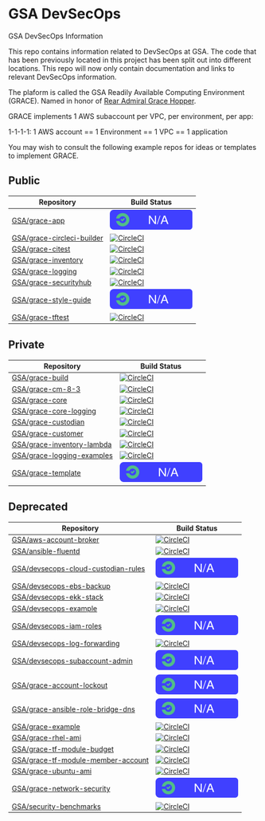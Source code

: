 # GSA DevSecOps

GSA DevSecOps Information

This repo contains information related to DevSecOps at GSA. The code that has been previously located in this project has been split out into different locations. This repo will now only contain documentation and links to relevant DevSecOps information.

The plaform is called the GSA Readily Available Computing Environment (GRACE).
Named in honor of [Rear Admiral Grace Hopper](https://en.wikipedia.org/wiki/Grace_Hopper).

GRACE implements 1 AWS subaccount per VPC, per environment, per app:

1-1-1-1:
1 AWS account == 1 Environment == 1 VPC == 1 application

You may wish to consult the following example repos for ideas or templates to implement GRACE.

## Public ##
| Repository | Build Status |
| ---------- | ------------ |
| [GSA/grace-app](https://github.com/GSA/grace-app) | ![No Builds](images/na.svg) |
| [GSA/grace-circleci-builder](https://github.com/GSA/grace-circleci-builder) | [![CircleCI](https://circleci.com/gh/GSA/grace-circleci-builder.svg?style=svg)](https://circleci.com/gh/GSA/grace-circleci-builder) |
| [GSA/grace-citest](https://github.com/GSA/grace-citest) | [![CircleCI](https://circleci.com/gh/GSA/grace-citest.svg?style=svg)](https://circleci.com/gh/GSA/grace-citest) |
| [GSA/grace-inventory](https://github.com/GSA/grace-inventory) | [![CircleCI](https://circleci.com/gh/GSA/grace-inventory.svg?style=svg)](https://circleci.com/gh/GSA/grace-inventory) |
| [GSA/grace-logging](https://github.com/GSA/grace-logging) | [![CircleCI](https://circleci.com/gh/GSA/grace-logging.svg?style=svg&circle-token=3ba172998300c4ff769a83484c82c8305c8357e7)](https://circleci.com/gh/GSA/grace-logging) |
| [GSA/grace-securityhub](https://github.com/GSA/grace-securityhub) | [![CircleCI](https://circleci.com/gh/GSA/grace-securityhub.svg?style=svg&circle-token=a32c37fff5293d7e05b63616c8644aedb3c04832)](https://circleci.com/gh/GSA/grace-securityhub) |
| [GSA/grace-style-guide](https://github.com/GSA/grace-style-guide) | ![No Builds](images/na.svg) |
| [GSA/grace-tftest](https://github.com/GSA/grace-tftest) | [![CircleCI](https://circleci.com/gh/GSA/grace-tftest.svg?style=svg)](https://circleci.com/gh/GSA/grace-tftest) |

## Private ##
| Repository | Build Status |
| ---------- | ------------ |
| [GSA/grace-build](https://github.com/GSA/grace-build) | [![CircleCI](https://circleci.com/gh/GSA/grace-build.svg?style=svg&circle-token=6b07cc7993c4c038236c25c794e6b7ba334cc83d)](https://circleci.com/gh/GSA/grace-build) |
| [GSA/grace-cm-8-3](https://github.com/GSA/grace-cm-8-3) | [![CircleCI](https://circleci.com/gh/GSA/grace-cm-8-3.svg?style=svg&circle-token=34f81cb9295348a09e3ef7cc7b1366667519f208)](https://circleci.com/gh/GSA/grace-cm-8-3) |
| [GSA/grace-core](https://github.com/GSA/grace-core) | [![CircleCI](https://circleci.com/gh/GSA/grace-core.svg?style=svg&circle-token=d0bdc1c9e646280312a4a8254f7c8d4698c8729f)](https://circleci.com/gh/GSA/grace-core) |
| [GSA/grace-core-logging](https://github.com/GSA/grace-core-logging) | [![CircleCI](https://circleci.com/gh/GSA/grace-core-logging.svg?style=svg&circle-token=fe4919d129e0a79d08448086f540b960a845a4b2)](https://circleci.com/gh/GSA/grace-core-logging) |
| [GSA/grace-custodian](https://github.com/GSA/grace-custodian) | [![CircleCI](https://circleci.com/gh/GSA/grace-custodian.svg?style=svg&circle-token=a99463d5a32501483181c14bc4b058d4e6135c8c)](https://circleci.com/gh/GSA/grace-custodian) |
| [GSA/grace-customer](https://github.com/GSA/grace-customer) | [![CircleCI](https://circleci.com/gh/GSA/grace-customer.svg?style=svg&circle-token=7e53b3a7f13a014a3dabbcd56a6e27120ba1d405)](https://circleci.com/gh/GSA/grace-customer) |
| [GSA/grace-inventory-lambda](https://github.com/GSA/grace-inventory-lambda) | [![CircleCI](https://circleci.com/gh/GSA/grace-inventory-lambda.svg?style=svg&circle-token=f42001ceadc8013191d56097c18d356b202e706e)](https://circleci.com/gh/GSA/grace-inventory-lambda) |
| [GSA/grace-logging-examples](https://github.com/GSA/grace-logging-examples) | [![CircleCI](https://circleci.com/gh/GSA/grace-logging-examples.svg?style=svg&circle-token=7764e93956515e856f81bf9e07d230f36b0b2b5b)](https://circleci.com/gh/GSA/grace-logging-examples) |
| [GSA/grace-template](https://github.com/GSA/grace-template) | ![No Builds](images/na.svg) |

## Deprecated ##
| Repository | Build Status |
| ---------- | ------------ |
| [GSA/aws-account-broker](https://github.com/GSA/aws-account-broker) | [![CircleCI](https://circleci.com/gh/GSA/aws-account-broker.svg?style=svg)](https://circleci.com/gh/GSA/aws-account-broker) |
| [GSA/ansible-fluentd](https://github.com/GSA/ansible-fluentd) | [![CircleCI](https://circleci.com/gh/GSA/ansible-fluentd.svg?style=svg)](https://circleci.com/gh/GSA/ansible-fluentd) |
| [GSA/devsecops-cloud-custodian-rules](https://github.com/GSA/devsecops-cloud-custodian-rules) | ![No Builds](images/na.svg) |
| [GSA/devsecops-ebs-backup](https://github.com/GSA/devsecops-ebs-backup) | [![CircleCI](https://circleci.com/gh/GSA/devsecops-ebs-backup.svg?style=svg)](https://circleci.com/gh/GSA/devsecops-ebs-backup) |
| [GSA/devsecops-ekk-stack](https://github.com/GSA/devsecops-ekk-stack) | [![CircleCI](https://circleci.com/gh/GSA/devsecops-ekk-stack.svg?style=svg)](https://circleci.com/gh/GSA/devsecops-ekk-stack) |
| [GSA/devsecops-example](https://github.com/GSA/devsecops-example) | [![CircleCI](https://circleci.com/gh/GSA/devsecops-example.svg?style=svg)](https://circleci.com/gh/GSA/devsecops-example) |
| [GSA/devsecops-iam-roles](https://github.com/GSA/devsecops-iam-roles) | ![No Builds](images/na.svg) |
| [GSA/devsecops-log-forwarding](https://github.com/GSA/devsecops-log-forwarding) | [![CircleCI](https://circleci.com/gh/GSA/devsecops-log-forwarding.svg?style=svg)](https://circleci.com/gh/GSA/devsecops-log-forwarding) |
| [GSA/devsecops-subaccount-admin](https://github.com/GSA/devsecops-subaccount-admin) | ![No Builds](images/na.svg) |
| [GSA/grace-account-lockout](https://github.com/grace-account-lockout) | ![No Builds](images/na.svg) |
| [GSA/grace-ansible-role-bridge-dns](https://github.com/GSA/grace-ansible-role-bridge-dns) | ![No Builds](images/na.svg) |
| [GSA/grace-example](https://github.com/GSA/grace-example) | [![CircleCI](https://circleci.com/gh/GSA/grace-example.svg?style=svg)](https://circleci.com/gh/GSA/grace-example) |
| [GSA/grace-rhel-ami](https://github.com/GSA/grace-rhel-ami) | [![CircleCI](https://circleci.com/gh/GSA/grace-rhel-ami.svg?style=svg)](https://circleci.com/gh/GSA/grace-rhel-ami) |
| [GSA/grace-tf-module-budget](https://github.com/GSA/grace-tf-module-budget) | [![CircleCI](https://circleci.com/gh/GSA/grace-tf-module-budget.svg?style=svg)](https://circleci.com/gh/GSA/grace-tf-module-budget) |
| [GSA/grace-tf-module-member-account](https://github.com/GSA/grace-tf-module-member-account) | [![CircleCI](https://circleci.com/gh/GSA/grace-tf-module-member-account.svg?style=svg)](https://circleci.com/gh/GSA/grace-tf-module-member-account) |
| [GSA/grace-ubuntu-ami](https://github.com/GSA/grace-ubuntu-ami) | [![CircleCI](https://circleci.com/gh/GSA/grace-ubuntu-ami.svg?style=svg)](https://circleci.com/gh/GSA/grace-ubuntu-ami) |
| [GSA/grace-network-security](https://github.com/GSA/grace-network-security) | ![No Builds](images/na.svg) |
| [GSA/security-benchmarks](https://github.com/GSA/security-benchmarks) | [![CircleCI](https://circleci.com/gh/GSA/security-benchmarks.svg?style=svg)](https://circleci.com/gh/GSA/security-benchmarks) | ![No Builds](images/na.svg) |
